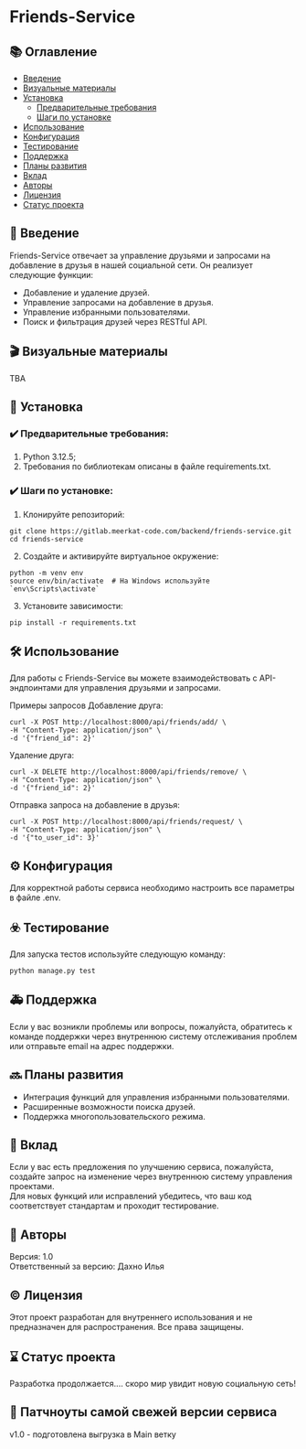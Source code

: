 # Friends-Service

## 📚 Оглавление
- [Введение](#введение)
- [Визуальные материалы](#визуальные_материалы)
- [Установка](#установка)
    - [Предварительные требования](#предварительные_требования)
    - [Шаги по установке](#шаги_по_установке)
- [Использование](#использование)
- [Конфигурация](#конфигурация)
- [Тестирование](#тестирование)
- [Поддержка](#поддержка)
- [Планы развития](#планы_развития)
- [Вклад](#вклад)
- [Авторы](#авторы)
- [Лицензия](#лицензия)
- [Статус проекта](#статус_проекта)

## 🚀 Введение
Friends-Service отвечает за управление друзьями и запросами на добавление в друзья в нашей социальной сети. Он реализует следующие функции:

- Добавление и удаление друзей.
- Управление запросами на добавление в друзья.
- Управление избранными пользователями.
- Поиск и фильтрация друзей через RESTful API.

## 🎬 Визуальные материалы
TBA

## 💾 Установка
### ✔️ Предварительные требования:
1. Python 3.12.5;
2. Требования по библиотекам описаны в файле requirements.txt.

### ✔️ Шаги по установке:
1. Клонируйте репозиторий:

```
git clone https://gitlab.meerkat-code.com/backend/friends-service.git
cd friends-service
```

2. Создайте и активируйте виртуальное окружение:

```
python -m venv env
source env/bin/activate  # На Windows используйте `env\Scripts\activate`
```

3. Установите зависимости:

```
pip install -r requirements.txt
```

## 🛠️ Использование
Для работы с Friends-Service вы можете взаимодействовать с API-эндпоинтами для управления друзьями и запросами.

Примеры запросов
Добавление друга:

```
curl -X POST http://localhost:8000/api/friends/add/ \
-H "Content-Type: application/json" \
-d '{"friend_id": 2}'
```

Удаление друга:

```
curl -X DELETE http://localhost:8000/api/friends/remove/ \
-H "Content-Type: application/json" \
-d '{"friend_id": 2}'
```

Отправка запроса на добавление в друзья:

```
curl -X POST http://localhost:8000/api/friends/request/ \
-H "Content-Type: application/json" \
-d '{"to_user_id": 3}'
```

## ⚙️ Конфигурация
Для корректной работы сервиса необходимо настроить все параметры в файле .env.

## ☣️ Тестирование
Для запуска тестов используйте следующую команду:

```
python manage.py test
```

## 🚑 Поддержка
Если у вас возникли проблемы или вопросы, пожалуйста, обратитесь к команде поддержки через внутреннюю систему отслеживания проблем или отправьте email на адрес поддержки.

## 🔜 Планы развития
- Интеграция функций для управления избранными пользователями.
- Расширенные возможности поиска друзей.
- Поддержка многопользовательского режима.

## 🤝 Вклад
Если у вас есть предложения по улучшению сервиса, пожалуйста, создайте запрос на изменение через внутреннюю систему управления проектами.  
Для новых функций или исправлений убедитесь, что ваш код соответствует стандартам и проходит тестирование.

## 👋 Авторы
Версия: 1.0  
Ответственный за версию: Дахно Илья

## ©️ Лицензия
Этот проект разработан для внутреннего использования и не предназначен для распространения. Все права защищены.

## ⌛ Статус проекта
Разработка продолжается.... скоро мир увидит новую социальную сеть!

## 📢 Патчноуты самой свежей версии сервиса
v1.0 - подготовлена выгрузка в Main ветку
